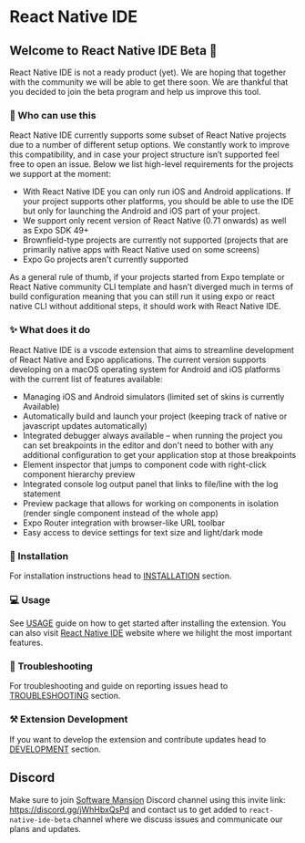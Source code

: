 # React Native IDE

## Welcome to React Native IDE Beta 🎉

React Native IDE is not a ready product (yet).
We are hoping that together with the community we will be able to get there soon.
We are thankful that you decided to join the beta program and help us improve this tool.

### 🚧 Who can use this

React Native IDE currently supports some subset of React Native projects due to a number of different setup options.
We constantly work to improve this compatibility, and in case your project structure isn’t supported feel free to open an issue.
Below we list high-level requirements for the projects we support at the moment:

- With React Native IDE you can only run iOS and Android applications. If your project supports other platforms, you should be able to use the IDE but only for launching the Android and iOS part of your project.
- We support only recent version of React Native (0.71 onwards) as well as Expo SDK 49+
- Brownfield-type projects are currently not supported (projects that are primarily native apps with React Native used on some screens)
- Expo Go projects aren't currently supported

As a general rule of thumb, if your projects started from Expo template or React Native community CLI template and hasn’t diverged much in terms of build configuration meaning that you can still run it using expo or react native CLI without additional steps, it should work with React Native IDE.

### ✨ What does it do

React Native IDE is a vscode extension that aims to streamline development of React Native and Expo applications.
The current version supports developing on a macOS operating system for Android and iOS platforms with the current list of features available:

- Managing iOS and Android simulators (limited set of skins is currently Available)
- Automatically build and launch your project (keeping track of native or javascript updates automatically)
- Integrated debugger always available – when running the project you can set breakpoints in the editor and don't need to bother with any additional configuration to get your application stop at those breakpoints
- Element inspector that jumps to component code with right-click component hierarchy preview
- Integrated console log output panel that links to file/line with the log statement
- Preview package that allows for working on components in isolation (render single component instead of the whole app)
- Expo Router integration with browser-like URL toolbar
- Easy access to device settings for text size and light/dark mode

### 💽 Installation

For installation instructions head to [INSTALLATION](https://ide.swmansion.com/docs/installation) section.

### 💻 Usage

See [USAGE](https://ide.swmansion.com/docs/usage) guide on how to get started after installing the extension. You can also visit [React Native IDE](https://ide.swmansion.com) website where we hilight the most important features.

### 🐛 Troubleshooting

For troubleshooting and guide on reporting issues head to [TROUBLESHOOTING](https://ide.swmansion.com/docs/troubleshooting) section.

### ⚒️ Extension Development

If you want to develop the extension and contribute updates head to [DEVELOPMENT](https://ide.swmansion.com/docs/development) section.

## Discord

Make sure to join [Software Mansion](https://swmansion.com) Discord channel using this invite link: https://discord.gg/jWhHbxQsPd and contact us to get added to `react-native-ide-beta` channel where we discuss issues and communicate our plans and updates.
